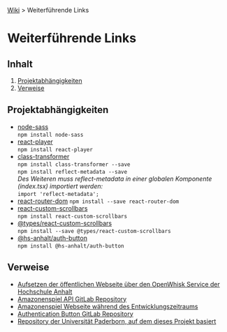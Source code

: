[Wiki](README.md) > Weiterführende Links

# Weiterführende Links

## Inhalt

1. [Projektabhängigkeiten](#projektabhängigkeiten)
2. [Verweise](#verweise)

## Projektabhängigkeiten

- [node-sass](https://www.npmjs.com/package/node-sass)  
  `npm install node-sass`
- [react-player](https://www.npmjs.com/package/react-player)  
  `npm install react-player`
- [class-transformer](https://www.npmjs.com/package/class-transformer)  
  `npm install class-transformer --save`  
  `npm install reflect-metadata --save`  
  _Des Weiteren muss reflect-metadata in einer globalen Komponente (index.tsx) importiert werden:_  
  `import 'reflect-metadata';`
- [react-router-dom](https://www.npmjs.com/package/react-router-dom)
  `npm install --save react-router-dom`
- [react-custom-scrollbars](https://www.npmjs.com/package/react-custom-scrollbars)  
  `npm install react-custom-scrollbars`
- [@types/react-custom-scrollbars](https://www.npmjs.com/package/@types/react-custom-scrollbars)  
  `npm install --save @types/react-custom-scrollbars`
- [@hs-anhalt/auth-button](https://www.npmjs.com/package/@hs-anhalt/auth-button)  
  `npm install @hs-anhalt/auth-button`

## Verweise

- [Aufsetzen der öffentlichen Webseite über den OpenWhisk Service der Hochschule Anhalt](https://gitlab.hs-anhalt.de/gitlab-integration/userdocumentation/-/blob/master/web-action/Node-Web-Programm.md)
- [Amazonenspiel API GitLab Repository](https://gitlab.hs-anhalt.de/zwischenprojekte/game-of-the-amazons-service)
- [Amazonenspiel Webseite während des Entwicklungszeitraums](https://webengineering.ins.hs-anhalt.de:40443/api/v1/web/whisk.system/911_master/website/)
- [Authentication Button GitLab Repository](https://gitlab.hs-anhalt.de/zwischenprojekte/authentication-button)
- [Repository der Universität Paderborn, auf dem dieses Projekt basiert](https://github.com/dice-group/Amazons/wiki)
